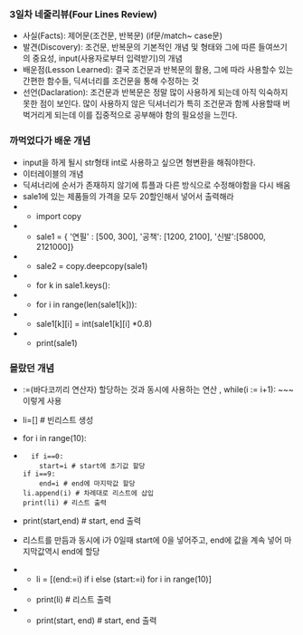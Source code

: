 ### **3일차 네줄리뷰(Four Lines Review)** ###
- 사실(Facts): 제어문(조건문, 반복문) (if문/match~ case문)
- 발견(Discovery): 조건문, 반복문의 기본적인 개념 및 형태와 그에 따른 들여쓰기의 중요성, input(사용자로부터 입력받기)의 개념
- 배운점(Lesson Learned): 결국 조건문과 반복문의 활용, 그에 따라 사용할수 있는 간편한 함수들, 딕셔너리를 조건문을 통해 수정하는 것
- 선언(Daclaration): 조건문과 반복문은 정말 많이 사용하게 되는데 아직 익숙하지 못한 점이 보인다. 많이 사용하지 않은 딕셔너리가 특히 조건문과 함께 사용할때 버벅거리게 되는데 이를 집중적으로 공부해야 함의 필요성을 느낀다. 


### 까먹었다가 배운 개념  ###
- input을 하게 될시 str형태 int로 사용하고 싶으면 형변환을 해줘야한다.
- 이터레이블의 개념
- 딕셔너리에 순서가 존재하지 않기에 튜플과 다른 방식으로 수정해야함을 다시 배움
- sale1에 있는 제품들의 가격을 모두 20할인해서 넣어서 출력해라
- - import copy
- - sale1 = { '연필' : [500, 300], '공책': [1200, 2100], '신발':[58000, 2121000]}
- - sale2 = copy.deepcopy(sale1)
- - for k in sale1.keys():
- - for i in range(len(sale1[k])):   
- - sale1[k][i] = int(sale1[k][i] *0.8)
- - print(sale1)



### 몰랐던 개념 ###
- :=(바다코끼리 연산자) 할당하는 것과 동시에 사용하는 연산 , while(i := i+1): ~~~ 이렇게 사용
- li=[] # 빈리스트 생성
-  for i in range(10):
-       if i==0:
          start=i # start에 초기값 할당
      if i==9:
          end=i # end에 마지막값 할당
      li.append(i) # 차례대로 리스트에 삽입
      print(li) # 리스트 출력
-   print(start,end) # start, end 출력
  
-  리스트를 만듬과 동시에 i가 0일때 start에 0을 넣어주고, end에 값을 계속 넣어 마지막값역시 end에 할당
 - - li = [(end:=i) if i else (start:=i) for i in range(10)]
 - - print(li) # 리스트 출력
 - - print(start, end) # start, end 출력
